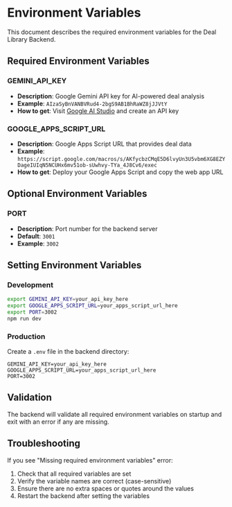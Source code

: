 # Environment Variables

This document describes the required environment variables for the Deal Library Backend.

## Required Environment Variables

### GEMINI_API_KEY
- **Description**: Google Gemini API key for AI-powered deal analysis
- **Example**: `AIzaSyBnVANBVRud4-2bgS9AB1BhRaWZ8jJJVtY`
- **How to get**: Visit [Google AI Studio](https://aistudio.google.com/) and create an API key

### GOOGLE_APPS_SCRIPT_URL
- **Description**: Google Apps Script URL that provides deal data
- **Example**: `https://script.google.com/macros/s/AKfycbzCMqE5D6lvyUn3U5vbm6XG8EZYDageIUIqN5NCUHx6mv51ob-sUwhvy-TYa_4J8Cv6/exec`
- **How to get**: Deploy your Google Apps Script and copy the web app URL

## Optional Environment Variables

### PORT
- **Description**: Port number for the backend server
- **Default**: `3001`
- **Example**: `3002`

## Setting Environment Variables

### Development
```bash
export GEMINI_API_KEY=your_api_key_here
export GOOGLE_APPS_SCRIPT_URL=your_apps_script_url_here
export PORT=3002
npm run dev
```

### Production
Create a `.env` file in the backend directory:
```
GEMINI_API_KEY=your_api_key_here
GOOGLE_APPS_SCRIPT_URL=your_apps_script_url_here
PORT=3002
```

## Validation

The backend will validate all required environment variables on startup and exit with an error if any are missing.

## Troubleshooting

If you see "Missing required environment variables" error:
1. Check that all required variables are set
2. Verify the variable names are correct (case-sensitive)
3. Ensure there are no extra spaces or quotes around the values
4. Restart the backend after setting the variables




